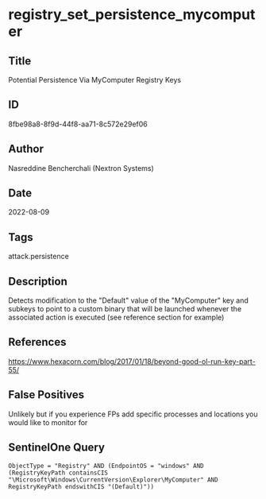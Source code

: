 # registry_set_persistence_mycomputer

## Title
Potential Persistence Via MyComputer Registry Keys

## ID
8fbe98a8-8f9d-44f8-aa71-8c572e29ef06

## Author
Nasreddine Bencherchali (Nextron Systems)

## Date
2022-08-09

## Tags
attack.persistence

## Description
Detects modification to the "Default" value of the "MyComputer" key and subkeys to point to a custom binary that will be launched whenever the associated action is executed (see reference section for example)

## References
https://www.hexacorn.com/blog/2017/01/18/beyond-good-ol-run-key-part-55/

## False Positives
Unlikely but if you experience FPs add specific processes and locations you would like to monitor for

## SentinelOne Query
```
ObjectType = "Registry" AND (EndpointOS = "windows" AND (RegistryKeyPath containsCIS "\Microsoft\Windows\CurrentVersion\Explorer\MyComputer" AND RegistryKeyPath endswithCIS "(Default)"))

```